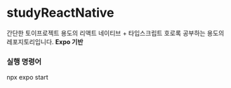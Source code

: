 # studyReactNative

간단한 토이프로젝트 용도의 리액트 네이티브 + 타입스크립트 호로록 공부하는 용도의 레포지토리입니다.
**Expo 기반**

### 실행 명령어

npx expo start
